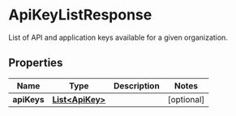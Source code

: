 

# ApiKeyListResponse

List of API and application keys available for a given organization.
## Properties

Name | Type | Description | Notes
------------ | ------------- | ------------- | -------------
**apiKeys** | [**List&lt;ApiKey&gt;**](ApiKey.md) |  |  [optional]



